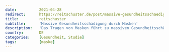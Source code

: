 ```yaml
---
date:          2021-04-28
redirect:      https://reitschuster.de/post/massive-gesundheitsschaedigung-durch-masken/
title:         reitschuster
subtitle:      'Massive Gesundheitsschädigung durch Masken'
description:   'Das Tragen von Masken führt zu massiven Gesundheitsschäden. Zu diesem Ergebnis kommt eine neue Meta-Analyse, die 65 wissenschaftliche Studien ausgewertet hat. Die Folgen reichen bis zu kardiovaskulären und neurologischen Erkrankungen.'
country:       DE
categories:    [Gesundheit, Studie]
tags:          [maske]
---
```

